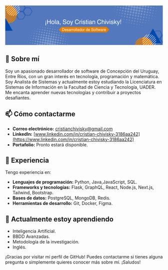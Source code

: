![Portada GitHub](./img/portada-github.png)


## 🌟 Sobre mí

Soy un apasionado desarrollador de software de Concepción del Uruguay, Entre Ríos, con un gran interés en tecnología, programación y matemática. Soy Analista de Sistemas y actualmente estoy estudiando la Licenciatura en Sistemas de Información en la Facultad de Ciencia y Tecnología, UADER. Me encanta aprender nuevas tecnologías y contribuir a proyectos desafiantes.

## 📫 Cómo contactarme

- **Correo electrónico:** [cristianchivisky@gmail.com](mailto:cristianchivisky@gmail.com)
- **LinkedIn:** [www.linkedin.com/in/cristian-chivisky-3186aa242](https://www.linkedin.com/in/cristian-chivisky-3186aa242)
- **Portafolio:** Pronto estará disponible.

## 🚀 Experiencia

Tengo experiencia en:

- **Lenguajes de programación:** Python, Java,JavaScript, SQL.
- **Frameworks y tecnologías:** Flask, GraphQL, React, Node.js, Next.js, Tailwind, Bootstrap.
- **Bases de datos:** PostgreSQL, MongoDB, Redis.
- **Herramientas de desarrollo:** Git, Docker, Figma.

## 🌱 Actualmente estoy aprendiendo

- Inteligencia Artificial.
- BBDD Avanzadas.
- Metodología de la investigación.
- Inglés.

¡Gracias por visitar mi perfil de GitHub! Puedes contactarme si tienes alguna pregunta o simplemente quieres conocer más sobre mí.
¡Saludos!

